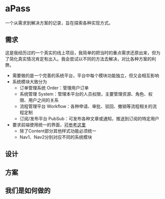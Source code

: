 # aPass
一个从需求到解决方案的记录，旨在探索各种实现方式。

## 需求
这是我经历过的一个真实的线上项目，我简单的把当时的重点需求还原出来，但为了简化真实情况肯定有出入。我会尝试以不同的方法去解决，对比各种方案的利弊。
- 需要做的是一个完善的系统平台，平台中每个模块功能独立，但又会相互影响
- 系统模块大致分为
  - 订单管理系统 Order：管理用户订单
  - 系统管理 System：管理本平台的人员权限，主要管理资源、角色、权限、用户之间的关系
  - 流程管理平台 Workflow：各种申请、审批、驳回、撤销等流程相关的流程定制
  - 订阅/发布平台 PubSub：可发布各种文章或通知，推送到订阅的特定用户
- 要求前端使用统一的界面，[可参考这里](https://ant.design/components/layout-cn/#components-layout-demo-top-side-2)
  - 除了Content部分其他样式功能必须统一
  - Nav1、Nav2分别对应不同的系统模块

## 设计

## 方案

## 我们是如何做的

